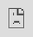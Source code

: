 ```yaml
---
layout: post
date:   2023-04-28
image: "/conflict_urbanism_sp2023/images/Those Who Live and Travel in the Dark Images/cover image-01.jpg"
title:  "Those Who Live and Travel in the Dark"
author: "Kelly Shining Hong, Candice Siyun Ji, Alan Ren, Wei Xiao"
---
```


### INTRODUCTION  

Nighttime satellite imagery has been commonly used to estimate population density and economic activity indicators (Liu et al., 2021; Elvidge et al., 2007; Elvidge et al., 2012; Zhao et al., 2019). However, this approach has limitations, as it may often fail to capture areas that are inhabited but lack adequate infrastructure. In response, the In Plain Sight project, a collaboration between Diller Scofidio + Renfro and the Center for Spatial Research, has pioneered an innovative approach to night light imagery by revealing the gaps in the network and highlighting individual lights and zones where lights are missing.

Building on this novel approach, this project seeks to challenge the conventional use of night light imagery by integrating other sources of datasets to provide a more comprehensive understanding of the lives and infrastructure behind nighttime activities. Specifically, the project aims to compare nighttime light satellite imagery with informal mobility network datasets, census grid counts, and building footprint datasets produced by governments and researchers worldwide. By examining the relationship between the built environment, infrastructure, and human settlement at the scale of satellite imagery, the project aims to challenge existing assumptions about the geographies of belonging and infrastructure exclusion

This comparative analysis across different datasets will enable the project to identify global patterns and reveal untold stories of places where people live but lack adequate infrastructure at night. The project zoomed in on five case study cities in Africa, examining the intersection of nighttime activity and the built environment to reveal new insights into the spatial and social dimensions of urban life in these contexts. Overall, this project seeks to contribute to a more nuanced and comprehensive understanding of urban infrastructures or the lack thereof and the lives they shape.


**Dominant Narrative of Night-time Light Satellite Imagery**

- “(N)ightlight intensities as a proxy of **economic activity** degrees to estimate **county-level GDP**” - Liu et al., 2021
- “Remotely-sensed anthropogenic lighting signals and their spatial variations at night provide us with an efficient proxy **measure of the demographic** and **economic related activities** during urbanization and regional development” - Zhao et al., 2019
- “This data can reveal **local context** and quantify **relative economic performance** - especially in places where official information is unavailable, unreliable, or out-of-date.” - Foster and Lechler 2022
- “Multi-spectral low-light imaging data would be … potentially a stronger predictor of variables such as ambient **population density** and **economic activity**.” - Elvidge et al., 2007



#### Areas of Focus  
![continent map](/conflict_urbanism_sp2023/images/Those Who Live and Travel in the Dark Images/Continent Map-01.png)
The five African case-study cities are Accra, Ghana; Addis Ababa, Ethiopia; Cairo, Egypt; Harare, Zimbabwe; Nairobi, Kenya. 



#### Research Questions  
1. Are there areas where urban clusters exist, but lacking access to infrastructural light and not considered as urban zones? Which of these areas are serviced by informal buses?
2. What are the transportation options and conditions in these areas?
3. How does the built environment pattern in these areas compare to their respective city centers?





### Methodology  

![methodology chart overview](/conflict_urbanism_sp2023/images/Those Who Live and Travel in the Dark Images/Methodology_Overview.PNG)
The above diagram illustrates a detailed step-by-step methodology breakdown of the research project. In summary, the overall processing can be divided into four main sections.



1. **Raw data collection**: In this step, five primary datasets are collected from each source’s website, including V.2 VIIRS Nighttime Lights, UN WPP-Adjusted Population Density, Building Footprints, Informal Bus Routes, and City Administrative Boundaries. Besides nighttime and population data at the global scale, other datasets should be collected locally depending on each study city.
![Methodology diagram](/conflict_urbanism_sp2023/images/Those Who Live and Travel in the Dark Images/Methodology_Diagram.PNG)

- *Layer 1: Night-time Light Satellite Imagery*
![Nighttime Light Satellite Imagery](/conflict_urbanism_sp2023/images/Those Who Live and Travel in the Dark Images/Nighttime Data_Recolored.PNG)

- *Layer 2: Gridded Population Density*
![World Population](/conflict_urbanism_sp2023/images/Those Who Live and Travel in the Dark Images/WorldPopulation.PNG)

- *Layer 3: Informal Bus Transit System*
![Informal bus routes](/conflict_urbanism_sp2023/images/Those Who Live and Travel in the Dark Images/Digital Matatus.PNG)

- *Layer 4: Building Footprints*
![Building Footprint](/conflict_urbanism_sp2023/images/Those Who Live and Travel in the Dark Images/Building Footprint.PNG)

- *Layer 5: City Administrative Boundries*
   Varies based on each city. 


2. **Data Processing**: This step requires raster (image) and vector manipulation with geoprocessing software, including QGIS and ArcGIS. The datasets that require raster processing are V.2 VIIRS Nighttime Lights and UN WPP-Adjusted Population Density, which come in tif format with geo-referencing systems. For the nighttime light data, a threshold of 13DN (Columbia Climate School) is used as the light intensity indicator for urban zones. For the gridded population, a threshold of 300 people per square kilometer (European Union) is taken as the population density indicator for urban clusters. For identified urban clusters, a classification system was applied to all studied cities to visualize population density. The rest of the vector dataset generally requires less processing, as shown in the methodology breakdown diagram. 
![image processing nairobi demo](/conflict_urbanism_sp2023/images/Those Who Live and Travel in the Dark Images/Methodology 1.gif)



3. **Data Visualization**: After all datasets are processed into the ideal formats, they are overlaid to identify areas of research interests based on the following criteria - places where urban clusters are presented but without nighttime light, while informal bus routes reach to the spots.
![layering Datasets nairobi demo](/conflict_urbanism_sp2023/images/Those Who Live and Travel in the Dark Images/Methodology 2.gif)


4. **Machine Learning**: Further research is then done to explore the urban fabrics and materiality of the built environment. Two machine learning classification models are employed in this step, both at the satellite scale in the unit of two kilometers by two kilometers square from the central coordinate of each city and selected towns. The first model reclassified the urban patterns into built, vegetation, and water coverage using Landsat 8 images, from which we can investigate the degree of urbanization. The second model extracts materials from satellite images with a pre-determined color range to recognize earth as a material in the urban context, as an indicator of potential under/undeveloped areas or road and buildings constructed out of raw earth. 





### Case Study Site Selection Results  


#### Accra, Ghana  
![Accra map](/conflict_urbanism_sp2023/images/Those Who Live and Travel in the Dark Images/Accra_final.gif)

As a coastal city, Accra's population is mainly concentrated in the southern part of the city, and the informal bus routes are predominantly distributed along the coastline. The uncovered areas are three newly emerging, fast-growing new towns located near the NASA nighttime light image boundary, with a relatively low building footprint density. 



#### Addis Ababa, Ethiopia  
![Addis Ababa map](/conflict_urbanism_sp2023/images/Those Who Live and Travel in the Dark Images/Addis_final.gif)

Addis Ababa's city center exhibits a smaller population compared to other regions. Informal bus stops can be found along both sides of the city's primary roads, mainly in suburban areas that fall short of the urban density standard of 300 people per square kilometer. Notably, the two adjacent satellite towns lack informal bus stop points. The NASA nighttime light image is considerably smaller than the areas with the lowest population density boundary, suggesting that many self-built houses are without nighttime electricity supply.

<sub>Data limitations allowed us to obtain only stop points rather than complete stop trips.</sub>



#### Cairo, Egypt  
![Cairo map](/conflict_urbanism_sp2023/images/Those Who Live and Travel in the Dark Images/Cairo_final.gif)

Among the analyzed urbanizing cities, Cairo appears to be the most developed. With the exception of the 10th Ramadan City, all informal bus areas fall within the urban region and the NASA nighttime light image boundaries.
While the horizontal connection of informal bus trips is well-developed, the city lacks vertical connections. This limitation may result from the agricultural land situated to the north and south of the city.




#### Harare, Zimbabwe  
![Harare map](/conflict_urbanism_sp2023/images/Those Who Live and Travel in the Dark Images/Harare_final.gif)

Harare's urban morphology resembles Addis Ababa's, featuring a central radial pattern connecting surrounding satellite towns. However, areas containing informal bus stops almost entirely overlap with the regions with the lowest urban population density. 
The NASA nighttime light image in Harare is significantly smaller than the areas with the lowest population density boundary. Interestingly, the city's most populated areas in the southern and eastern parts are not included by the NASA nighttime light image boundary.



#### Nairobi, Kenya  
![Nairobi map](/conflict_urbanism_sp2023/images/Those Who Live and Travel in the Dark Images/Nairobi_final.gif)

When considering city areas with a population density of 300 people per square kilometer, Nairobi's urban extent actually surpasses its planned administrative area, so it’s blurring the concept of suburbs. 
But if we just look the official Nairobi administrative area, the NASA nighttime light image and urban extent nearly coincide within the Nairobi administrative area.
The informal bus system connects numerous surrounding villages and new towns, though it does not overlap with the NASA nighttime light image boundary in the city's western part. This observation indicates an imbalanced development between Nairobi's eastern and western regions.




### Findings  

By analyzing the layers of datasets, a few key themes emerged highlighting the urban fabric patterns, the percentage of earth, the availability of transportation options, and the informal mobility conditions experienced by residents living in areas with low levels of night light.

#### **Built Environment Findings on the Satellite Scale**  


#### Urban Fabric   

*How does the urban fabric manifest in areas lacking formal transportation infrastructure and reliant on informal modes of transportation, and how does it compare to the urban fabric in their respective city centers?*

The findings from the machine learning classification models reveal that towns located at the end of informal bus routes generally have lower levels of built features compared to their respective city centers. For example, in Nairobi, the four towns of Githunguri, Karen Hardy, Kiserian, and Misiri Village at the end of the informal bus route exhibit an average of only 7.9% of built features, while the central coordinate of Nairobi has an 83.2% built area. Similarly, in Addis Ababa, the four towns of Akaki, Alem Gena, Menagesha, and VFAC at the end of the informal bus route exhibit an average of 62.0% of built features compared to the central coordinates’ 89.3% built area. These results indicate a possible relationship between the absence of formal transportation infrastructure and the built environment and urban fabric in these regions.

However, an outlier to this trend was observed in Harare, Zimbabwe, where the towns at the periphery of the city exhibited a higher level of built features (66.9% built area) compared to the city center (34.3%). This anomaly could be attributed to the "infrastructural degeneration" of Harare in recent decades, as the city's infrastructure and services have failed to keep pace with population growth, resulting in physical infrastructure decline (Atwood 2016; Ndlovu and Narayanan 2023). The machine learning of the satellite images further support this claim, as the towns located at the end of informal transit routes have a higher level of built features compared to the geographic center of Harare.


#### Recognition of Earth   

*How much percent of earth is exhibited in areas lacking formal transportation infrastructure and reliant on informal modes of transportation, and how does it compare to the urban fabric in their respective city centers?*


#### **Transportation Findings on the Town Scale**  

*What are the available transportation options for people living and working in these areas?*
The residents of the sites selected near the capital cities often lack access to affordable and convenient methods of transportation. Owning a car might be a far dream, calling a taxi costs more than a day’s wage, and buses are time consuming. When the need to travel persists, informal transportation usually becomes the best option.  

#### Transportation Options  

![transportation options comparison](/conflict_urbanism_sp2023/images/Those Who Live and Travel in the Dark Images/forms of transportation comparison.jpg)

For this catalog, options of transportation from the neighboring towns to their capital cities are shown, and for reference, the median monthly income for each capital city is provided. We can see that taking buses is time consuming, driving is not feasible, and taxis are very expensive. No matter how the residents of the neighboring towns travel, there are always limitations.

<sub>Gas means the amount of gas money required to make such a trip. Buses and Taxis are either formal or informal. All info is extracted from the Rome2Rio website.</sub>



![Epworth transportation](/conflict_urbanism_sp2023/images/Those Who Live and Travel in the Dark Images/transportation comparison examples_Epworth.jpg)

For traveling from Epworth to Harare, the informal bus (shown as taxi here) only costs 1 dollar, but the official taxi (shown as taxi via Epworth) costs 25-30 dollars. In addition, the informal bus stops on the edge of the town, requiring people to walk a significant distance before they can get to the minibus stop, whereas the official taxi goes directly into the town. This is common across many towns. 



![Alem Gena transportation](/conflict_urbanism_sp2023/images/Those Who Live and Travel in the Dark Images/transportation comparison examples_Alem Gena.jpg)
For traveling from Alem Gena to Addis Ababa, driving with a car only takes 19 minutes, while taking the bus requires 5 hours, an astonishingly long trip.



#### Informal Transit Conditions  

![informal transportation images](/conflict_urbanism_sp2023/images/Those Who Live and Travel in the Dark Images/informal transportation example.jpg)

Informal buses constitute a significant part of the transportation systems in and around these capital cities, and all of them are being referred to differently. 

- Accra, Ghana: Trotro
- Addis Ababa, Ethiopia: Minibus Taxi
- Cairo, Egypt: Microbus
- Harare, Zimbabwe: Mushikashika (Pirate Taxis)
- Nairobi, Keyna: Matatus



### Project Limitations & Call for Further Research  

This study offers a glimpse into the built environment and transportation conditions in areas with urban clusters lacking infrastructural light and reliant on informal buses. While the methodology and findings provide an initial basis for further research, the limitations of this project suggest several directions for future investigation.

#### Distanced Perspective  

One significant limitation of this study is the distanced perspective adopted in examining cities and their urban patterns. While this approach enables research on a larger scale, it may overlook essential details only visible through close examination. For instance, this project uses identical filtering thresholds for nighttime light and population data for all selected case study areas, which has advantages and limitations. While the consistent thresholds enable the identification of urban clusters and comparison of different cities at a continental level, they may lead to the loss of granularity of city characteristics. For example, Kibera, an area in Nairobi, was classified as "well-lighted" in this study, despite lacking fundamental infrastructure. Future research could consider varying filtering thresholds to reflect cities' unique demographics and conditions, enabling a more accurate depiction of urban patterns and findings.This limitation also highlights the need for qualitative research and firsthand experience in overlooked areas to obtain a more comprehensive understanding of these regions' population characteristics and infrastructure.




#### Data Availability

The availability of data also impacted this project's case study selection. Some countries lack existing datasets for certain variables, such as informal bus routes maps and population data, which limits the project's scope and case study selections. Moreover, the limited availability of qualitative data for selected towns and cities in Africa suggests the need to gather more qualitative data in under-studied areas to provide a more robust evidence base for future research. Overall, this study calls for more data and research to deepen our understanding of complex urban environments that remain under-researched.



### Conclusion  

This project is a tapestry woven with threads of discovery, striving to reveal the hidden stories that lay beyond the surface of existing datasets. While the nightlight satellite imagery taken at 1am may typically reflect population density and economic activity, it often overshadows the realities of those who are excluded from basic amenities–those who live and travel in the dark. By layering this imagery with global gridded population density, informal bus routes, and building footprints in five African cities and their surroundings, we witness the tenacious, mobile, and adaptive spirit of humanity, and shed light on the stories of lives and the inequitable access to fundamental resources in these areas. Our aim is to empower new voices, provoke new research, and catalyze action towards designing and developing cities that provide equitable access to infrastructure for all.


### Bibliography

#### Literature  
Atwood, Atwood. 2016. “Zimbabwe’s Unstable Infrastructure.” Sphere Journal for Digital Cultures #3 Unstable Infrastructures (June). https://spheres-journal.org/contribution/zimbabwes-unstable-infrastructure/.
Diller Scofidio + Renfro, Laura Kurgan, Robert Gerard Pietrusko. 2018. Center for Spatial Research. In Plain Sight. Video, 12:24. https://vimeo.com/290575503. 
Elvidge, Christopher D., Jeffrey Safran, Benjamin Tuttle, Paul Sutton, Pierantonio Cinzano, Donald Pettit, John Arvesen, and Christopher Small. 2007. “Potential for Global Mapping of Development via a Nightsat Mission.” GeoJournal 69 (1/2): 45–53.
Foster, Hugo, and Lechler Marie. 2022. “How Nighttime Lights Illuminate Economic Activity.” S&P Global (blog). November 7, 2022. https://www.spglobal.com/marketintelligence/en/mi/research-analysis/how-nighttime-lights-illuminate-economic-activity.html. 
Liu, Haoyu, Xianwen He, Yanbing Bai, Xing Liu, Yilin Wu, Yanyun Zhao, and Hanfang Yang. 2021. “Nightlight as a Proxy of Economic Indicators: Fine-Grained GDP Inference around Chinese Mainland via Attention-Augmented CNN from Daytime Satellite Imagery.” Remote Sensing 13 (11): 2067. https://doi.org/10.3390/rs13112067. 
Ndlovu, Ray, and Archana Narayanan. 2023. “Zimbabwe Plans a New City for the Rich.” Bloomberg.Com, January 26, 2023. https://www.bloomberg.com/news/features/2023-01-26/zimbabwe-plans-a-new-city-for-the-rich-as-harare-decays.
Zhao, Min, Yuyu Zhou, Xuecao Li, Wenting Cao, Chunyang He, Bailang Yu, Xi Li, Christopher D. Elvidge, Weiming Cheng, and Chenghu Zhou. 2019. “Applications of Satellite Remote Sensing of Nighttime Light Observations: Advances, Challenges, and Perspectives.” Remote Sensing 11 (17): 1971. https://doi.org/10.3390/rs11171971. 


#### Datasets
**Worldwide Datasets**

C. D. Elvidge, M. Zhizhin, T. Ghosh, F-C. Hsu, "Annual time series of global VIIRS nighttime lights derived from monthly averages: 2012 to 2019", Remote Sensing (In press). Accessed April 29, 2023. Retrieved from https://eogdata.mines.edu/products/vnl/ 
Center for International Earth Science Information Network - CIESIN - Columbia University. 2020. Gridded Population of the World, Version 4 (GPWv4): Population Density Adjusted to Match 2015 Revision UN WPP Country Totals, Revision 11. Palisades, New York: NASA Socioeconomic Data and Applications Center (SEDAC). 
Retrieved from https://doi.org/10.7927/H4F47M65. https://sedac.ciesin.columbia.edu/data/collection/gpw-v4 
Microsoft. “GlobalMLBuildingFootprints.” GitHub. Accessed April 29, 2023. Retrieved from https://github.com/microsoft/GlobalMLBuildingFootprints/ 
Google. "Open Buildings." Accessed April 29, 2023. Retrieved from https://sites.research.google/open-buildings/#download.  
Datum. "Mapeo Digital de Transporte Publico: Casos de Estudio." Accessed April 29, 2023. Retrieved from https://datum.la/mapeo-digital-de-transporte-publico-casos-de-estudio. 
U.S. Geological Survey, “Landsat-8 Image”. Accessed April 29, 2023. Retrieved from https://www.usgs.gov/landsat-missions/landsat-data-access 


**City/Town Specific Datasets**
*Accra:*
Angel, Shlomo. Parent, Jason. Civco, Daniel L.. Blei, Alejandro M. (2012). Administrative Boundaries, Accra, Ghana, 1990. [Shapefile]. Lincoln Institute of Land Policy. Retrieved from https://earthworks.stanford.edu/catalog/stanford-sh681sw5018 
The Humanitarian Data Exchange, OCHA Regional Office for West and Central Africa (ROWCA), “Ghana - Subnational Administrative Boundaries.” Accessed April 29, 2023. Retrieved from https://data.humdata.org/dataset/cod-ab-gha 


*Addis Ababa:*
The Humanitarian Data Exchange, OCHA Regional Office for West and Central Africa (ROWCA), “Ethiopia - Subnational Administrative Boundaries.” Accessed April 29, 2023. Retrieved from https://data.humdata.org/dataset/cod-ab-eth 


*Cairo:*
The Humanitarian Data Exchange, OCHA Regional Office for West and Central Africa (ROWCA), “Egypt - Subnational Administrative Boundaries.” Accessed April 29, 2023. Retrieved from https://data.humdata.org/dataset/cod-ab-egy 


*Harare:*
The Humanitarian Data Exchange, OCHA Regional Office for West and Central Africa (ROWCA), “Zimbabwe - Subnational Administrative Boundaries.” Accessed April 29, 2023. Retrieved from https://data.humdata.org/dataset/cod-ab-zwe


*Nairobi:*
Code for Kenya, "Kenya Counties Shapefile." Created October 21, 2015. Accessed April 29, 2023. https://africaopendata.org/dataset/kenya-counties-shapefile. 
UN Humanitarian Data Exchange, “Kenya Sub Counties.” Created October 21, 2015. Accessed April 29, 2023. Retrieved from https://data.amerigeoss.org/dataset/kenya-sub-counties 




Write **words in bold** like this.  

Italics are *similar* and are formatted like this.  

To make a paragraph break you need to add two spaces at the end of your line before going to the next line.  

See this is now a new paragraph.  

Lists are easy:
1. they can be ordered
1. like this
1. notice that the numbers are automatically ordered
  1. use two spaces in front to indent

Or they can just be bullet points:
- like this
* or like this
  - use two spaces
  - to have nested lists

Use Author-Date parenthetical citations following Chicago Manual of Style conventions throughout your document, and add a works cited at the bottom of your post. See Author-Date quick guide [here](https://www-chicagomanualofstyle-org.ezproxy.cul.columbia.edu/tools_citationguide/citation-guide-2.html) for citation conventions.  

To include hyperlinks format them like this [text of link](http://c4sr.columbia.edu/).  

To embed images first ensure that the file is at least 740px wide. Then place the image file in a folder named for your group in the images folder. Then link to that image using the format here, but replace the file path with the name of your group's folder and appropriate image file name:  

![description of image](/template_site/images/sample_image.png)

If you want to include html files (i.e. an interactive map) host these via your personal github page, and then you can embed them in your document with a iframe. The format looks like this:  

<div class="iframe-column"><iframe src="https://player.vimeo.com/video/290575503?title=0&byline=0&portrait=0" style="position:absolute;top:0;left:0;width:100%;height:100%;" frameborder="0"></iframe></div>  


All you need to do to use one is replace the url that is between the two " ". Here is an iframe of mapbox tiles:  

<div class="iframe-column"><iframe src="https://api.mapbox.com/styles/v1/mapbox/satellite-v9.html?title=true&access_token=pk.eyJ1IjoibWFwYm94IiwiYSI6ImNpejY4NDg1bDA1cjYzM280NHJ5NzlvNDMifQ.d6e-nNyBDtmQCVwVNivz7A#2/0/0" style="position:absolute;top:0;left:0;width:100%;height:100%;" frameborder="0"></iframe></div>